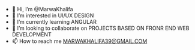 - 👋 Hi, I’m @MarwaKhalifa
- 👀 I’m interested in UI/UX DESIGN
- 🌱 I’m currently learning ANGULAR
- 💞️ I’m looking to collaborate on PROJECTS BASED ON FRONR END WEB DEVELOPMENT
- 📫 How to reach me MARWAKHALIFA39@GMAIL.COM

<!---
MarwaKhalifa/MarwaKhalifa is a ✨ special ✨ repository because its `README.md` (this file) appears on your GitHub profile.
You can click the Preview link to take a look at your changes.
--->
